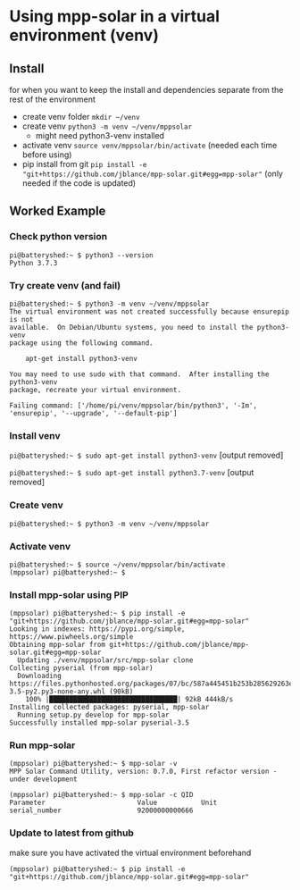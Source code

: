 # Using mpp-solar in a virtual environment (venv)
## Install
for when you want to keep the install and dependencies separate from the rest of the environment
* create venv folder `mkdir ~/venv`
* create venv `python3 -m venv ~/venv/mppsolar`
    * might need python3-venv installed
* activate venv `source venv/mppsolar/bin/activate` (needed each time before using)
* pip install from git `pip install -e "git+https://github.com/jblance/mpp-solar.git#egg=mpp-solar"` (only needed if the code is updated)

## Worked Example

### Check python version
```
pi@batteryshed:~ $ python3 --version
Python 3.7.3
```
### Try create venv (and fail)
```
pi@batteryshed:~ $ python3 -m venv ~/venv/mppsolar
The virtual environment was not created successfully because ensurepip is not
available.  On Debian/Ubuntu systems, you need to install the python3-venv
package using the following command.

    apt-get install python3-venv

You may need to use sudo with that command.  After installing the python3-venv
package, recreate your virtual environment.

Failing command: ['/home/pi/venv/mppsolar/bin/python3', '-Im', 'ensurepip', '--upgrade', '--default-pip']
```

### Install venv
`pi@batteryshed:~ $ sudo apt-get install python3-venv`
[output removed]

`pi@batteryshed:~ $ sudo apt-get install python3.7-venv`
[output removed]

### Create venv
`pi@batteryshed:~ $ python3 -m venv ~/venv/mppsolar`

### Activate venv
```
pi@batteryshed:~ $ source ~/venv/mppsolar/bin/activate
(mppsolar) pi@batteryshed:~ $
```

### Install mpp-solar using PIP

```
(mppsolar) pi@batteryshed:~ $ pip install -e "git+https://github.com/jblance/mpp-solar.git#egg=mpp-solar"
Looking in indexes: https://pypi.org/simple, https://www.piwheels.org/simple
Obtaining mpp-solar from git+https://github.com/jblance/mpp-solar.git#egg=mpp-solar
  Updating ./venv/mppsolar/src/mpp-solar clone
Collecting pyserial (from mpp-solar)
  Downloading https://files.pythonhosted.org/packages/07/bc/587a445451b253b285629263eb51c2d8e9bcea4fc97826266d186f96f558/pyserial-3.5-py2.py3-none-any.whl (90kB)
    100% |████████████████████████████████| 92kB 444kB/s
Installing collected packages: pyserial, mpp-solar
  Running setup.py develop for mpp-solar
Successfully installed mpp-solar pyserial-3.5
```

### Run mpp-solar
```
(mppsolar) pi@batteryshed:~ $ mpp-solar -v
MPP Solar Command Utility, version: 0.7.0, First refactor version - under development
```
```
(mppsolar) pi@batteryshed:~ $ mpp-solar -c QID
Parameter                     	Value           Unit
serial_number                 	92000000000666
```

### Update to latest from github
make sure you have activated the virtual environment beforehand
```
(mppsolar) pi@batteryshed:~ $ pip install -e "git+https://github.com/jblance/mpp-solar.git#egg=mpp-solar"
```
